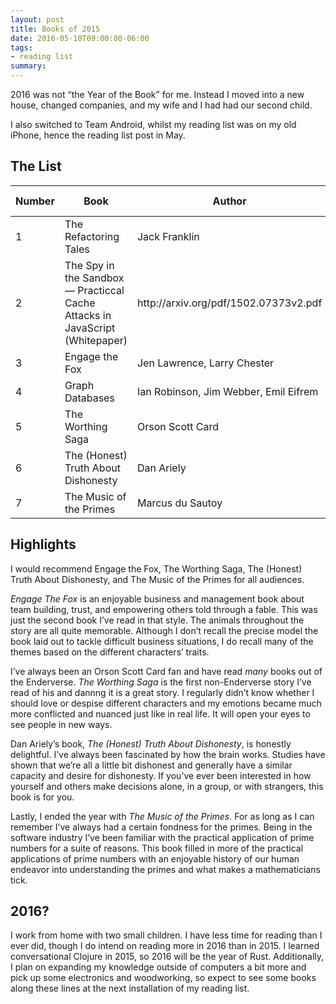 ```yaml
---
layout: post
title: Books of 2015
date: 2016-05-10T09:00:00-06:00
tags:
- reading list
summary:
---
```


2016 was not “the Year of the Book” for me. Instead I moved into a new house,
changed companies, and my wife and I had had our second child.

I also switched to Team Android, whilst my reading list was on my old iPhone,
hence the reading list post in May.

## The List

<table class="numbered">
  <thead>
    <tr>
      <th scope="col"><span class="visuallyhidden">Number</span></th>
      <th scope="col">Book</th>
      <th scope="col">Author</th>
      <th scope="col" style="width:7em">Finished Date</th>
    </tr>
  </thead>
  <tbody>
    <tr>
      <td>1</td>
      <td>The Refactoring Tales</td>
      <td>Jack Franklin</td>
      <td>January 21</td>
    </tr>
    <tr>
      <td>2</td>
      <td>The Spy in the Sandbox — Practiccal Cache Attacks in JavaScript (Whitepaper)</td>
      <td>http://arxiv.org/pdf/1502.07373v2.pdf</td>
      <td>April 17</td>
    </tr>
    <tr>
      <td>3</td>
      <td>Engage the Fox</td>
      <td>Jen Lawrence, Larry Chester</td>
      <td>June 5</td>
    </tr>
    <tr>
      <td>4</td>
      <td>Graph Databases</td>
      <td>Ian Robinson, Jim Webber, Emil Eifrem</td>
      <td>June 20</td>
    </tr>
    <tr>
      <td>5</td>
      <td>The Worthing Saga</td>
      <td>Orson Scott Card</td>
      <td>August 15</td>
    </tr>
    <tr>
      <td>6</td>
      <td>The (Honest) Truth About Dishonesty</td>
      <td>Dan Ariely</td>
      <td>August 25</td>
    </tr>
    <tr>
      <td>7</td>
      <td>The Music of the Primes</td>
      <td>Marcus du Sautoy</td>
    <td>December 25</td>
    </tr>
  </tbody>
</table>

## Highlights

I would recommend Engage the Fox, The Worthing Saga, The (Honest) Truth About
Dishonesty, and The Music of the Primes for all audiences.

*Engage The Fox* is an enjoyable business and management book about team
building, trust, and empowering others told through a fable. This was just the
second book I’ve read in that style. The animals throughout the story are all
quite memorable. Although I don’t recall the precise model the book laid out to
tackle difficult business situations, I do recall many of the themes based on
the different characters’ traits.

I’ve always been an Orson Scott Card fan and have read *many* books out of the
Enderverse. *The Worthing Saga* is the first non-Enderverse story I’ve read of
his and dannng it is a great story. I regularly didn’t know whether I should
love or despise different characters and my emotions became much more conflicted
and nuanced just like in real life. It will open your eyes to see people in new
ways.

Dan Ariely’s book, *The (Honest) Truth About Dishonesty*, is honestly
delightful. I’ve always been fascinated by how the brain works. Studies have
shown that we’re all a little bit dishonest and generally have a similar
capacity and desire for dishonesty. If you’ve ever been interested in how
yourself and others make decisions alone, in a group, or with strangers, this
book is for you.

Lastly, I ended the year with *The Music of the Primes*. For as long as I can
remember I’ve always had a certain fondness for the primes. Being in the
software industry I’ve been familiar with the practical application of prime
numbers for a suite of reasons. This book filled in more of the practical
applications of prime numbers with an enjoyable history of our human endeavor
into understanding the primes and what makes a mathematicians tick.

## 2016?

I work from home with two small children. I have less time for reading than I
ever did, though I do intend on reading more in 2016 than in 2015. I learned
conversational Clojure in 2015, so 2016 will be the year of Rust. Additionally,
I plan on expanding my knowledge outside of computers a bit more and pick up
some electronics and woodworking, so expect to see some books along these lines
at the next installation of my reading list.


